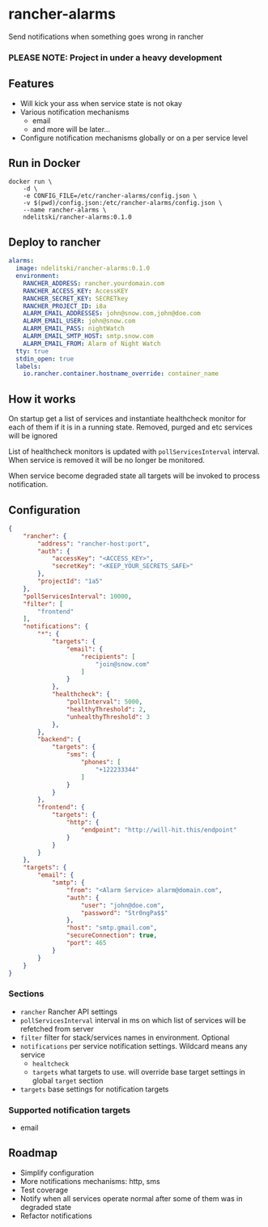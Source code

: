 # rancher-alarms

Send notifications when something goes wrong in rancher

### PLEASE NOTE: Project in under a heavy development

## Features
 - Will kick your ass when service state is not okay
 - Various notification mechanisms
   - email
   - and more will be later...
 - Configure notification mechanisms globally or on a per service level

## Run in Docker

```
docker run \
    -d \
    -e CONFIG_FILE=/etc/rancher-alarms/config.json \
    -v $(pwd)/config.json:/etc/rancher-alarms/config.json \
    --name rancher-alarms \
    ndelitski/rancher-alarms:0.1.0
```

## Deploy to rancher

```yml
alarms:
  image: ndelitski/rancher-alarms:0.1.0
  environment:
    RANCHER_ADDRESS: rancher.yourdomain.com
    RANCHER_ACCESS_KEY: AccessKEY
    RANCHER_SECRET_KEY: SECRETkey
    RANCHER_PROJECT_ID: i8a
    ALARM_EMAIL_ADDRESSES: john@snow.com,john@doe.com
    ALARM_EMAIL_USER: john@snow.com
    ALARM_EMAIL_PASS: nightWatch
    ALARM_EMAIL_SMTP_HOST: smtp.snow.com
    ALARM_EMAIL_FROM: Alarm of Night Watch
  tty: true
  stdin_open: true
  labels:
    io.rancher.container.hostname_override: container_name
```


## How it works

On startup get a list of services and instantiate healthcheck monitor for each of them if it is in a running state. Removed, purged and etc services will be ignored

List of healthcheck monitors is updated with `pollServicesInterval` interval. When service is removed it will be no longer be monitored.

When service become degraded state all targets will be invoked to process notification.

## Configuration 
```json
{
    "rancher": {
        "address": "rancher-host:port",
        "auth": {
            "accessKey": "<ACCESS_KEY>",
            "secretKey": "<KEEP_YOUR_SECRETS_SAFE>"
        },
        "projectId": "1a5"
    },
    "pollServicesInterval": 10000,
    "filter": [
        "frontend"
    ],
    "notifications": {
        "*": {
            "targets": {
                "email": {
                    "recipients": [
                        "join@snow.com"
                    ]
                }
            },
            "healthcheck": {
                "pollInterval": 5000,
                "healthyThreshold": 2,
                "unhealthyThreshold": 3
            },
        },
        "backend": {
            "targets": {
                "sms": {
                    "phones": [
                        "+122233344"
                    ]
                }
            }
        },
        "frontend": {
            "targets": {
                "http": {
                    "endpoint": "http://will-hit.this/endpoint"
                }
            }
        }
    },
    "targets": {
        "email": {
            "smtp": {
                "from": "<Alarm Service> alarm@domain.com",
                "auth": {
                    "user": "john@doe.com",
                    "password": "Str0ngPa$$"
                },
                "host": "smtp.gmail.com",
                "secureConnection": true,
                "port": 465
            }
        }
    }
}
```

### Sections
 - `rancher` Rancher API settings
 - `pollServicesInterval` interval in ms on which list of services will be refetched from server
 - `filter` filter for stack/services names in environment. Optional
 - `notifications` per service notification settings. Wildcard means any service
    - `healtcheck`
    - `targets` what targets to use. will override base target settings in global `target` section
 - `targets` base settings for notification targets

### Supported notification targets
 - email
    
## Roadmap
 - Simplify configuration
 - More notifications mechanisms: http, sms
 - Test coverage
 - Notify when all services operate normal after some of them was in degraded state
 - Refactor notifications 
 
   
